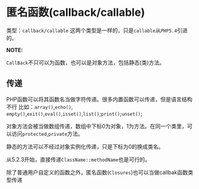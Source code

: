 # 匿名函数(callback/callable)
类型：```callback/callable```
这两个类型是一样的，只是```callable```从```PHP5.4```引进的。

**NOTE:**

 ```CallBack```不只可以为函数，也可以是对象方法，包括静态(类)方法。

## 传递

PHP函数可以将其函数名当做字符传递。很多内置函数可以传递，但是语言结构不行
比如：```array()```,```echo()```, ```empty()```,```exit()```,```eval()```,```isset()```,```list()```;```print()```;```unset()```;

对象方法会被当做数组传递，数组中下标0为对象，1为方法。在同一个类里，可以访问```protected```,```private```方法。

静态的方法可以不经过对象实例化传递，只是下标为0的换成类名。

从5.2.3开始，直接传递```ClassName::methodName```也是可行的。

除了普通用户自定义的函数之外，匿名函数(```Closures```)也可以当做callbak函数类型传递






